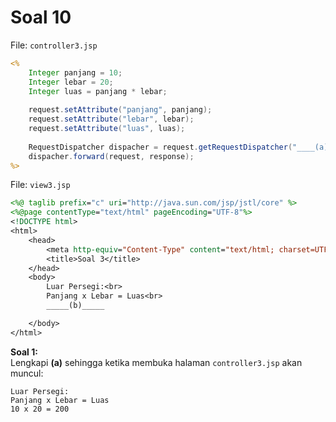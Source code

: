 # Soal 10

File: `controller3.jsp`
```jsp
<%
    Integer panjang = 10;
    Integer lebar = 20;
    Integer luas = panjang * lebar;
    
    request.setAttribute("panjang", panjang);
    request.setAttribute("lebar", lebar);
    request.setAttribute("luas", luas);
    
    RequestDispatcher dispacher = request.getRequestDispatcher("____(a)____");
    dispacher.forward(request, response);
%>
```

File: `view3.jsp`
```jsp
<%@ taglib prefix="c" uri="http://java.sun.com/jsp/jstl/core" %>
<%@page contentType="text/html" pageEncoding="UTF-8"%>
<!DOCTYPE html>
<html>
    <head>
        <meta http-equiv="Content-Type" content="text/html; charset=UTF-8">
        <title>Soal 3</title>
    </head>
    <body>
        Luar Persegi:<br>
        Panjang x Lebar = Luas<br>
        _____(b)_____

    </body>
</html>
```

**Soal 1:**<br>
Lengkapi **(a)** sehingga ketika membuka halaman `controller3.jsp` akan muncul:
```
Luar Persegi:
Panjang x Lebar = Luas
10 x 20 = 200
```